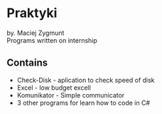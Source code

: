 # Praktyki
by. Maciej Zygmunt  
Programs written on internship
## Contains
* Check-Disk - aplication to check speed of disk
* Excel - low budget excell
* Komunikator - Simple communicator
* 3 other programs for learn how to code in C#
